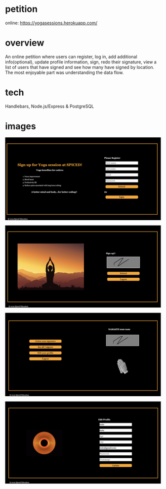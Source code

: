 # petition

online: https://yogasessions.herokuapp.com/

# overview

An online petition where users can register, log in, add additional info(optional), update profile information, sign, redo their signature, view a list of users that have signed and see how many have signed by location.
The most enjoyable part was understanding the data flow.

# tech 

 Handlebars, Node.js/Express & PostgreSQL

# images 

![](public/images/register.png)

![](public/images/signup.png)

![](public/images/thankyou.png)

![](public/images/editprofile.png)
